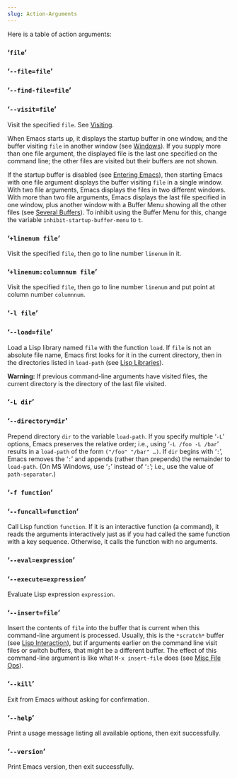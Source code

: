 ```yaml
---
slug: Action-Arguments
---
```


Here is a table of action arguments:

### ‘`file`’

### ‘`--file=file`’

### ‘`--find-file=file`’

### ‘`--visit=file`’

Visit the specified `file`. See [Visiting](Visiting).

When Emacs starts up, it displays the startup buffer in one window, and the buffer visiting `file` in another window (see [Windows](Windows)). If you supply more than one file argument, the displayed file is the last one specified on the command line; the other files are visited but their buffers are not shown.

If the startup buffer is disabled (see [Entering Emacs](Entering-Emacs)), then starting Emacs with one file argument displays the buffer visiting `file` in a single window. With two file arguments, Emacs displays the files in two different windows. With more than two file arguments, Emacs displays the last file specified in one window, plus another window with a Buffer Menu showing all the other files (see [Several Buffers](Several-Buffers)). To inhibit using the Buffer Menu for this, change the variable `inhibit-startup-buffer-menu` to `t`.

### ‘`+linenum file`’

Visit the specified `file`, then go to line number `linenum` in it.

### ‘`+linenum:columnnum file`’

Visit the specified `file`, then go to line number `linenum` and put point at column number `columnnum`.

### ‘`-l file`’

### ‘`--load=file`’

Load a Lisp library named `file` with the function `load`. If `file` is not an absolute file name, Emacs first looks for it in the current directory, then in the directories listed in `load-path` (see [Lisp Libraries](Lisp-Libraries)).

**Warning:** If previous command-line arguments have visited files, the current directory is the directory of the last file visited.

### ‘`-L dir`’

### ‘`--directory=dir`’

Prepend directory `dir` to the variable `load-path`. If you specify multiple ‘`-L`’ options, Emacs preserves the relative order; i.e., using ‘`-L /foo -L /bar`’ results in a `load-path` of the form `("/foo" "/bar" …)`. If `dir` begins with ‘`:`’, Emacs removes the ‘`:`’ and appends (rather than prepends) the remainder to `load-path`. (On MS Windows, use ‘`;`’ instead of ‘`:`’; i.e., use the value of `path-separator`.)

### ‘`-f function`’

### ‘`--funcall=function`’

Call Lisp function `function`. If it is an interactive function (a command), it reads the arguments interactively just as if you had called the same function with a key sequence. Otherwise, it calls the function with no arguments.

### ‘`--eval=expression`’

### ‘`--execute=expression`’

Evaluate Lisp expression `expression`.

### ‘`--insert=file`’

Insert the contents of `file` into the buffer that is current when this command-line argument is processed. Usually, this is the `*scratch*` buffer (see [Lisp Interaction](Lisp-Interaction)), but if arguments earlier on the command line visit files or switch buffers, that might be a different buffer. The effect of this command-line argument is like what `M-x insert-file` does (see [Misc File Ops](Misc-File-Ops)).

### ‘`--kill`’

Exit from Emacs without asking for confirmation.

### ‘`--help`’

Print a usage message listing all available options, then exit successfully.

### ‘`--version`’

Print Emacs version, then exit successfully.
